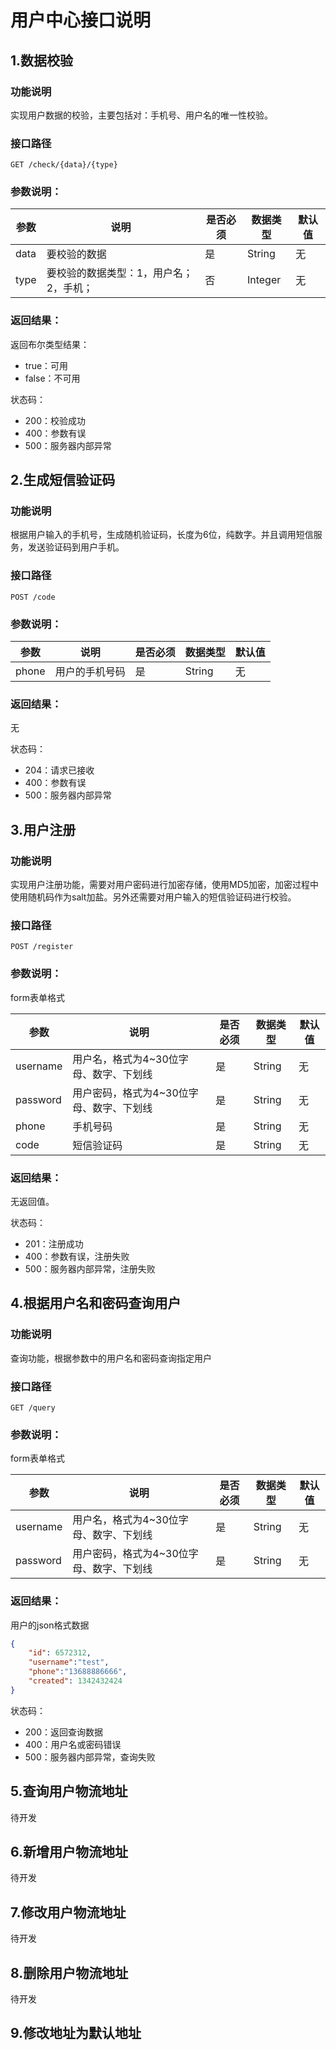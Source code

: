 # 用户中心接口说明



## 1.数据校验

### 功能说明

实现用户数据的校验，主要包括对：手机号、用户名的唯一性校验。

### 接口路径

```
GET /check/{data}/{type}
```

### 参数说明：

| 参数 | 说明                                   | 是否必须 | 数据类型 | 默认值 |
| ---- | -------------------------------------- | -------- | -------- | ------ |
| data | 要校验的数据                           | 是       | String   | 无     |
| type | 要校验的数据类型：1，用户名；2，手机； | 否       | Integer  | 无     |

### 返回结果：

返回布尔类型结果：

- true：可用
- false：不可用

状态码：

- 200：校验成功
- 400：参数有误
- 500：服务器内部异常



## 2.生成短信验证码

### 功能说明

根据用户输入的手机号，生成随机验证码，长度为6位，纯数字。并且调用短信服务，发送验证码到用户手机。

### 接口路径

```
POST /code
```

### 参数说明：

| 参数  | 说明           | 是否必须 | 数据类型 | 默认值 |
| ----- | -------------- | -------- | -------- | ------ |
| phone | 用户的手机号码 | 是       | String   | 无     |

### 返回结果：

无

状态码：

- 204：请求已接收
- 400：参数有误
- 500：服务器内部异常



## 3.用户注册

### 功能说明

实现用户注册功能，需要对用户密码进行加密存储，使用MD5加密，加密过程中使用随机码作为salt加盐。另外还需要对用户输入的短信验证码进行校验。

### 接口路径

```
POST /register
```

### 参数说明：

form表单格式

| 参数     | 说明                                     | 是否必须 | 数据类型 | 默认值 |
| -------- | ---------------------------------------- | -------- | -------- | ------ |
| username | 用户名，格式为4~30位字母、数字、下划线   | 是       | String   | 无     |
| password | 用户密码，格式为4~30位字母、数字、下划线 | 是       | String   | 无     |
| phone    | 手机号码                                 | 是       | String   | 无     |
| code     | 短信验证码                               | 是       | String   | 无     |

### 返回结果：

无返回值。

状态码：

- 201：注册成功
- 400：参数有误，注册失败
- 500：服务器内部异常，注册失败



## 4.根据用户名和密码查询用户

### 功能说明

查询功能，根据参数中的用户名和密码查询指定用户

### 接口路径

```
GET /query
```

### 参数说明：

form表单格式

| 参数     | 说明                                     | 是否必须 | 数据类型 | 默认值 |
| -------- | ---------------------------------------- | -------- | -------- | ------ |
| username | 用户名，格式为4~30位字母、数字、下划线   | 是       | String   | 无     |
| password | 用户密码，格式为4~30位字母、数字、下划线 | 是       | String   | 无     |

### 返回结果：

用户的json格式数据

```json
{
    "id": 6572312,
    "username":"test",
    "phone":"13688886666",
    "created": 1342432424
}
```



状态码：

- 200：返回查询数据
- 400：用户名或密码错误
- 500：服务器内部异常，查询失败



## 5.查询用户物流地址

待开发

## 6.新增用户物流地址

待开发

## 7.修改用户物流地址

待开发

## 8.删除用户物流地址

待开发

## 9.修改地址为默认地址



